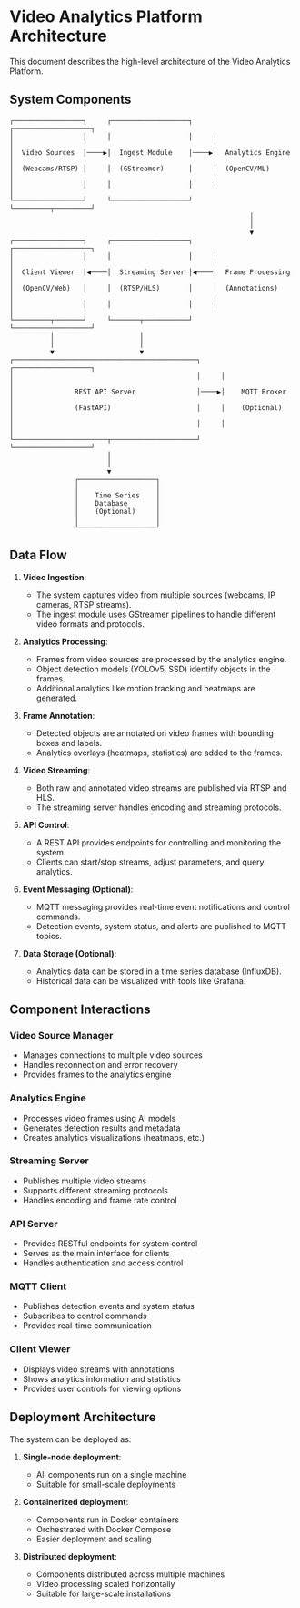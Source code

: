 # Video Analytics Platform Architecture

This document describes the high-level architecture of the Video Analytics Platform.

## System Components

```
┌─────────────────┐     ┌───────────────────┐     ┌───────────────────┐
│                 │     │                   │     │                   │
│  Video Sources  │────▶│  Ingest Module    │────▶│  Analytics Engine │
│  (Webcams/RTSP) │     │  (GStreamer)      │     │  (OpenCV/ML)      │
│                 │     │                   │     │                   │
└─────────────────┘     └───────────────────┘     └─────────┬─────────┘
                                                           │
                                                           │
                                                           ▼
┌─────────────────┐     ┌───────────────────┐     ┌───────────────────┐
│                 │     │                   │     │                   │
│  Client Viewer  │◀────│  Streaming Server │◀────│  Frame Processing │
│  (OpenCV/Web)   │     │  (RTSP/HLS)       │     │  (Annotations)    │
│                 │     │                   │     │                   │
└─────────┬───────┘     └───────┬───────────┘     └───────────────────┘
          │                     │
          │                     │
          ▼                     ▼
┌─────────────────────────────────────────────┐     ┌───────────────────┐
│                                             │     │                   │
│               REST API Server               │────▶│    MQTT Broker    │
│               (FastAPI)                     │     │    (Optional)     │
│                                             │     │                   │
└───────────────────────┬─────────────────────┘     └───────────────────┘
                        │
                        │
                        ▼
                ┌───────────────────┐
                │                   │
                │    Time Series    │
                │    Database       │
                │    (Optional)     │
                │                   │
                └───────────────────┘
```

## Data Flow

1. **Video Ingestion**:
   - The system captures video from multiple sources (webcams, IP cameras, RTSP streams).
   - The ingest module uses GStreamer pipelines to handle different video formats and protocols.

2. **Analytics Processing**:
   - Frames from video sources are processed by the analytics engine.
   - Object detection models (YOLOv5, SSD) identify objects in the frames.
   - Additional analytics like motion tracking and heatmaps are generated.

3. **Frame Annotation**:
   - Detected objects are annotated on video frames with bounding boxes and labels.
   - Analytics overlays (heatmaps, statistics) are added to the frames.

4. **Video Streaming**:
   - Both raw and annotated video streams are published via RTSP and HLS.
   - The streaming server handles encoding and streaming protocols.

5. **API Control**:
   - A REST API provides endpoints for controlling and monitoring the system.
   - Clients can start/stop streams, adjust parameters, and query analytics.

6. **Event Messaging (Optional)**:
   - MQTT messaging provides real-time event notifications and control commands.
   - Detection events, system status, and alerts are published to MQTT topics.

7. **Data Storage (Optional)**:
   - Analytics data can be stored in a time series database (InfluxDB).
   - Historical data can be visualized with tools like Grafana.

## Component Interactions

### Video Source Manager
- Manages connections to multiple video sources
- Handles reconnection and error recovery
- Provides frames to the analytics engine

### Analytics Engine
- Processes video frames using AI models
- Generates detection results and metadata
- Creates analytics visualizations (heatmaps, etc.)

### Streaming Server
- Publishes multiple video streams
- Supports different streaming protocols
- Handles encoding and frame rate control

### API Server
- Provides RESTful endpoints for system control
- Serves as the main interface for clients
- Handles authentication and access control

### MQTT Client
- Publishes detection events and system status
- Subscribes to control commands
- Provides real-time communication

### Client Viewer
- Displays video streams with annotations
- Shows analytics information and statistics
- Provides user controls for viewing options

## Deployment Architecture

The system can be deployed as:

1. **Single-node deployment**:
   - All components run on a single machine
   - Suitable for small-scale deployments

2. **Containerized deployment**:
   - Components run in Docker containers
   - Orchestrated with Docker Compose
   - Easier deployment and scaling

3. **Distributed deployment**:
   - Components distributed across multiple machines
   - Video processing scaled horizontally
   - Suitable for large-scale installations 